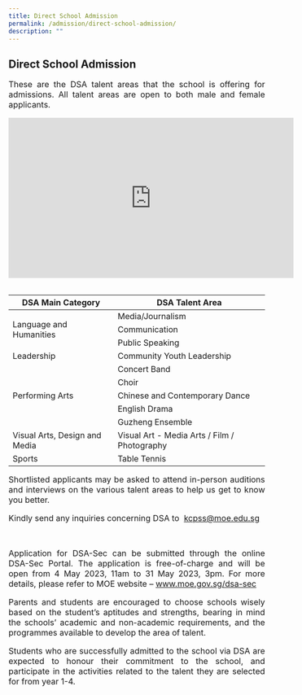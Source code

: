 ```yaml
---
title: Direct School Admission
permalink: /admission/direct-school-admission/
description: ""
---
```

## Direct School Admission

<p style="text-align: justify;font-size:16px;">These are the DSA talent areas that the school is offering for admissions. All talent areas are open to both male and female applicants.</p>

<iframe allowfullscreen="" allow="accelerometer; autoplay; clipboard-write; encrypted-media; gyroscope; picture-in-picture; web-share" frameborder="0" title="YouTube video player" src="https://www.youtube.com/embed/zfokx0Bw-E8" height="315" width="560"></iframe><br>

<br>

<table>
<thead>
  <tr>
    <th>DSA Main Category</th>
    <th>DSA Talent Area</th>
  </tr>
</thead>
<tbody>
  <tr>
    <td rowspan="3">Language and Humanities</td>
    <td>Media/Journalism</td>
  </tr>
  <tr>
    <td>Communication</td>
  </tr>
  <tr>
    <td>Public Speaking</td>
  </tr>
  <tr>
    <td>Leadership </td>
    <td>Community Youth Leadership</td>
  </tr>
  <tr>
    <td rowspan="5">Performing Arts</td>
    <td>Concert Band</td>
  </tr>
  <tr>
    <td>Choir</td>
  </tr>
  <tr>
    <td>Chinese and Contemporary Dance</td>
  </tr>
  <tr>
    <td>English Drama</td>
  </tr>
  <tr>
    <td>Guzheng Ensemble</td>
  </tr>
  <tr>
    <td>Visual Arts, Design and Media</td>
    <td>Visual Art - Media Arts / Film / Photography</td>
  </tr>
	 <tr>
    <td>Sports</td>
    <td>Table Tennis</td>
  </tr>
</tbody>
</table>

<p style="text-align: justify;font-size:16px;">
Shortlisted applicants may be asked to attend in-person auditions and interviews on the various talent areas to help us get to know you better.</p>

<p style="text-align: justify;font-size:16px;">Kindly send any inquiries concerning DSA to &nbsp;<a href="mailto:kcpss@moe.edu.sg">kcpss@moe.edu.sg</a></p><br>

<p style="text-align: justify;font-size:16px;">Application for DSA-Sec can be submitted through the online DSA-Sec Portal. The application is free-of-charge and will be open from 4 May 2023, 11am to 31 May 2023, 3pm. For more details, please refer to MOE website – <a href="www.moe.gov.sg/dsa-sec"> www.moe.gov.sg/dsa-sec</a>
	</p>
	
<p style="text-align: justify;font-size:16px;">Parents and students are encouraged to choose schools wisely based on the student’s aptitudes and
strengths, bearing in mind the schools’ academic and non-academic requirements, and the programmes available to develop the area of talent.</p>

<p style="text-align: justify;font-size:16px;">Students who are successfully admitted to the school via DSA are expected to honour their commitment to the school, and participate in the activities related to the talent they are selected for from year 1-4.</p>